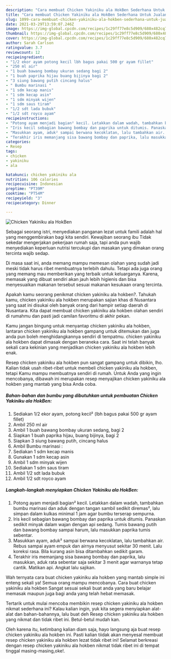 ```yaml
---
description: "Cara membuat Chicken Yakiniku ala HokBen Sederhana Untuk Jualan"
title: "Cara membuat Chicken Yakiniku ala HokBen Sederhana Untuk Jualan"
slug: 1099-cara-membuat-chicken-yakiniku-ala-hokben-sederhana-untuk-jualan
date: 2021-03-29T13:59:07.246Z
image: https://img-global.cpcdn.com/recipes/1c29ff77e8c5d909/680x482cq70/chicken-yakiniku-ala-hokben-foto-resep-utama.jpg
thumbnail: https://img-global.cpcdn.com/recipes/1c29ff77e8c5d909/680x482cq70/chicken-yakiniku-ala-hokben-foto-resep-utama.jpg
cover: https://img-global.cpcdn.com/recipes/1c29ff77e8c5d909/680x482cq70/chicken-yakiniku-ala-hokben-foto-resep-utama.jpg
author: Sarah Carlson
ratingvalue: 3.7
reviewcount: 12
recipeingredient:
- "1/2 ekor ayam potong kecil lbh bagus pakai 500 gr ayam fillet"
- "250 ml air"
- "1 buah bawang bombay ukuran sedang bagi 2"
- "1 buah paprika hijau buang bijinya bagi 2"
- "3 siung bawang putih cincang halus"
- " Bumbu marinasi "
- "1 sdm kecap manis"
- "1 sdm kecap asin"
- "1 sdm minyak wijen"
- "1 sdm saus tiram"
- "1/2 sdt lada bubuk"
- "1/2 sdt royco ayam"
recipeinstructions:
- "Potong ayam menjadi bagian² kecil. Letakkan dalam wadah, tambahkan bumbu marinasi dan aduk dengan tangan sambil sedikit diremas², lalu simpan dalam kulkas minimal 1 jam agar bumbu terserap sempurna."
- "Iris kecil sebagian bawang bombay dan paprika untuk ditumis. Panaskan sedikit minyak dalam wajan dengan api sedang. Tumis bawang putih dan bawang bombay sampai harum, lalu masukkan paprika tumis sebentar."
- "Masukkan ayam, aduk² sampai berwana kecoklatan, lalu tambahkan air. Rebus sampai ayam empuk dan airnya menyusut sekitar 30 menit. Lalu koreksi rasa. Bila kurang asin bisa ditambahkan sedikit garam."
- "Terakhir iris memanjang sisa bawang bombay dan paprika, lalu masukkan, aduk rata sebentar saja sekitar 3 menit agar warnanya tetap cantik. Matikan api. Angkat lalu sajikan."
categories:
- Resep
tags:
- chicken
- yakiniku
- ala

katakunci: chicken yakiniku ala 
nutrition: 106 calories
recipecuisine: Indonesian
preptime: "PT39M"
cooktime: "PT54M"
recipeyield: "3"
recipecategory: Dinner

---
```



![Chicken Yakiniku ala HokBen](https://img-global.cpcdn.com/recipes/1c29ff77e8c5d909/680x482cq70/chicken-yakiniku-ala-hokben-foto-resep-utama.jpg)

Sebagai seorang istri, menyediakan panganan lezat untuk famili adalah hal yang menggembirakan bagi kita sendiri. Kewajiban seorang ibu Tidak sekedar mengerjakan pekerjaan rumah saja, tapi anda pun wajib menyediakan keperluan nutrisi tercukupi dan masakan yang dimakan orang tercinta wajib sedap.

Di masa  saat ini, anda memang mampu memesan olahan yang sudah jadi meski tidak harus ribet membuatnya terlebih dahulu. Tetapi ada juga orang yang memang mau memberikan yang terbaik untuk keluarganya. Karena, memasak yang dibuat sendiri akan jauh lebih higienis dan bisa menyesuaikan makanan tersebut sesuai makanan kesukaan orang tercinta. 



Apakah kamu seorang penikmat chicken yakiniku ala hokben?. Tahukah kamu, chicken yakiniku ala hokben merupakan sajian khas di Nusantara yang saat ini disukai oleh banyak orang dari hampir setiap daerah di Nusantara. Kita dapat membuat chicken yakiniku ala hokben olahan sendiri di rumahmu dan pasti jadi camilan favoritmu di akhir pekan.

Kamu jangan bingung untuk menyantap chicken yakiniku ala hokben, lantaran chicken yakiniku ala hokben gampang untuk ditemukan dan juga anda pun boleh menghidangkannya sendiri di tempatmu. chicken yakiniku ala hokben dapat dimasak dengan beraneka cara. Saat ini telah banyak sekali cara kekinian yang menjadikan chicken yakiniku ala hokben lebih enak.

Resep chicken yakiniku ala hokben pun sangat gampang untuk dibikin, lho. Kalian tidak usah ribet-ribet untuk membeli chicken yakiniku ala hokben, tetapi Kamu mampu membuatnya sendiri di rumah. Untuk Anda yang ingin mencobanya, dibawah ini merupakan resep menyajikan chicken yakiniku ala hokben yang mantab yang bisa Anda coba.

<!--inarticleads1-->

##### Bahan-bahan dan bumbu yang dibutuhkan untuk pembuatan Chicken Yakiniku ala HokBen:

1. Sediakan 1/2 ekor ayam, potong kecil² (lbh bagus pakai 500 gr ayam fillet)
1. Ambil 250 ml air
1. Ambil 1 buah bawang bombay ukuran sedang, bagi 2
1. Siapkan 1 buah paprika hijau, buang bijinya, bagi 2
1. Siapkan 3 siung bawang putih, cincang halus
1. Ambil  Bumbu marinasi :
1. Sediakan 1 sdm kecap manis
1. Gunakan 1 sdm kecap asin
1. Ambil 1 sdm minyak wijen
1. Sediakan 1 sdm saus tiram
1. Ambil 1/2 sdt lada bubuk
1. Ambil 1/2 sdt royco ayam




<!--inarticleads2-->

##### Langkah-langkah menyiapkan Chicken Yakiniku ala HokBen:

1. Potong ayam menjadi bagian² kecil. Letakkan dalam wadah, tambahkan bumbu marinasi dan aduk dengan tangan sambil sedikit diremas², lalu simpan dalam kulkas minimal 1 jam agar bumbu terserap sempurna.
1. Iris kecil sebagian bawang bombay dan paprika untuk ditumis. Panaskan sedikit minyak dalam wajan dengan api sedang. Tumis bawang putih dan bawang bombay sampai harum, lalu masukkan paprika tumis sebentar.
1. Masukkan ayam, aduk² sampai berwana kecoklatan, lalu tambahkan air. Rebus sampai ayam empuk dan airnya menyusut sekitar 30 menit. Lalu koreksi rasa. Bila kurang asin bisa ditambahkan sedikit garam.
1. Terakhir iris memanjang sisa bawang bombay dan paprika, lalu masukkan, aduk rata sebentar saja sekitar 3 menit agar warnanya tetap cantik. Matikan api. Angkat lalu sajikan.




Wah ternyata cara buat chicken yakiniku ala hokben yang mantab simple ini enteng sekali ya! Semua orang mampu mencobanya. Cara buat chicken yakiniku ala hokben Sangat sesuai sekali buat anda yang baru belajar memasak maupun juga bagi anda yang telah hebat memasak.

Tertarik untuk mulai mencoba membikin resep chicken yakiniku ala hokben nikmat sederhana ini? Kalau kalian ingin, yuk kita segera menyiapkan alat-alat dan bahan-bahannya, lalu buat deh Resep chicken yakiniku ala hokben yang nikmat dan tidak ribet ini. Betul-betul mudah kan. 

Oleh karena itu, ketimbang kalian diam saja, hayo langsung aja buat resep chicken yakiniku ala hokben ini. Pasti kalian tiidak akan menyesal membuat resep chicken yakiniku ala hokben lezat tidak ribet ini! Selamat berkreasi dengan resep chicken yakiniku ala hokben nikmat tidak ribet ini di tempat tinggal masing-masing,oke!.

